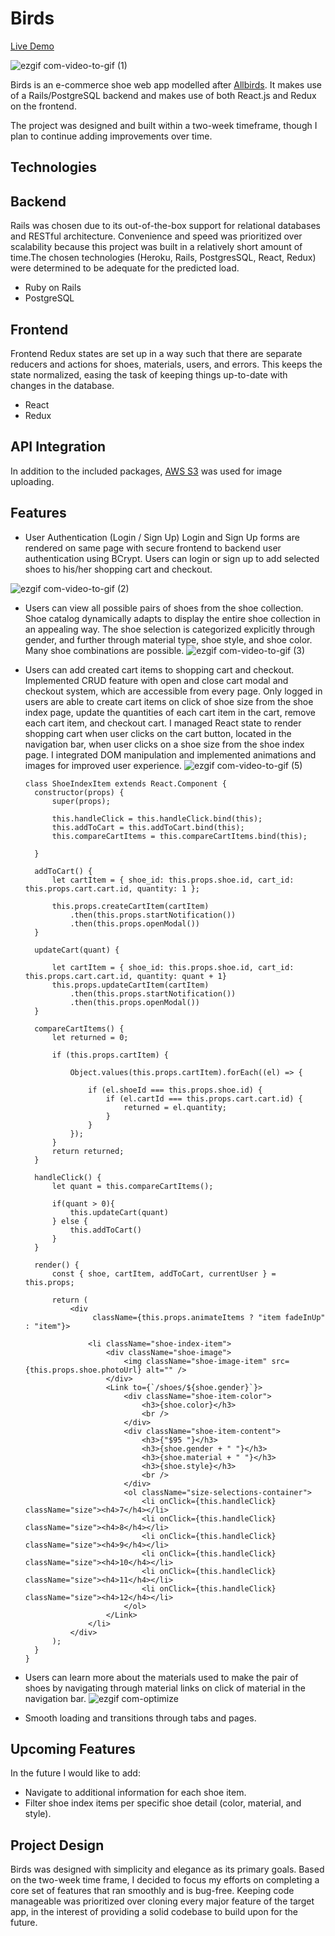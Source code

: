 # Birds

[Live Demo][heroku]

[heroku]: https://allbirdsclone.herokuapp.com/

![ezgif com-video-to-gif (1)](https://user-images.githubusercontent.com/35883332/73964650-76614780-48c7-11ea-9884-aad4805e97c3.gif)

Birds is an e-commerce shoe web app modelled after [Allbirds](https://www.allbirds.com/). It makes use of a Rails/PostgreSQL backend and makes use of both React.js and Redux on the frontend.

The project was designed and built within a two-week timeframe, though I plan to continue adding improvements over time.

## Technologies
## Backend
Rails was chosen due to its out-of-the-box support for relational databases and RESTful architecture. Convenience and speed was prioritized over scalability because this project was built in a relatively short amount of time.The chosen technologies (Heroku, Rails, PostgresSQL, React, Redux) were determined to be adequate for the predicted load.

* Ruby on Rails
* PostgreSQL

## Frontend
Frontend Redux states are set up in a way such that there are separate reducers and actions for shoes, materials, users, and errors. This keeps the state normalized, easing the task of keeping things up-to-date with changes in the database.

 * React
 * Redux

## API Integration
In addition to the included packages, [AWS S3](https://aws.amazon.com/) was used for image uploading.

## Features
* User Authentication (Login / Sign Up)
Login and Sign Up forms are rendered on same page with secure frontend to backend user authentication using BCrypt. Users can login or sign up to add selected shoes to his/her shopping cart and checkout.

![ezgif com-video-to-gif (2)](https://user-images.githubusercontent.com/35883332/73965065-4c5c5500-48c8-11ea-8b4a-b82f1d028788.gif)


* Users can view all possible pairs of shoes from the shoe collection.
Shoe catalog dynamically adapts to display the entire shoe collection in an appealing way. The shoe selection is categorized explicitly through gender, and further through material type, shoe style, and shoe color. Many shoe combinations are possible.
![ezgif com-video-to-gif (3)](https://user-images.githubusercontent.com/35883332/73966028-15873e80-48ca-11ea-9ee3-d606e210a717.gif)

* Users can add created cart items to shopping cart and checkout.
Implemented CRUD feature with open and close cart modal and checkout system, which are accessible from every page. Only logged in users are able to create cart items on click of shoe size from the shoe index page, update the quantities of each cart item in the cart, remove each cart item, and checkout cart. I managed React state to render shopping cart when user clicks on the cart button, located in the navigation bar, when user clicks on a shoe size from the shoe index page. I integrated DOM manipulation and implemented animations and images for improved user experience.
![ezgif com-video-to-gif (5)](https://user-images.githubusercontent.com/35883332/73967116-25078700-48cc-11ea-9e44-637e88c4c9af.gif)

      class ShoeIndexItem extends React.Component {
        constructor(props) {
            super(props);

            this.handleClick = this.handleClick.bind(this);
            this.addToCart = this.addToCart.bind(this);
            this.compareCartItems = this.compareCartItems.bind(this);

        }

        addToCart() {
            let cartItem = { shoe_id: this.props.shoe.id, cart_id: this.props.cart.cart.id, quantity: 1 };

            this.props.createCartItem(cartItem)
                .then(this.props.startNotification())
                .then(this.props.openModal())
        }

        updateCart(quant) {
           
            let cartItem = { shoe_id: this.props.shoe.id, cart_id: this.props.cart.cart.id, quantity: quant + 1}
            this.props.updateCartItem(cartItem)
                .then(this.props.startNotification())
                .then(this.props.openModal())
        }

        compareCartItems() {
            let returned = 0;

            if (this.props.cartItem) {
             
                Object.values(this.props.cartItem).forEach((el) => {
                
                    if (el.shoeId === this.props.shoe.id) {
                        if (el.cartId === this.props.cart.cart.id) { 
                            returned = el.quantity;
                        }
                    }
                });
            }
            return returned;
        }

        handleClick() { 
            let quant = this.compareCartItems();

            if(quant > 0){
                this.updateCart(quant)
            } else {
                this.addToCart()
            }
        }

        render() {
            const { shoe, cartItem, addToCart, currentUser } = this.props;

            return (
                <div
                     className={this.props.animateItems ? "item fadeInUp" : "item"}>

                    <li className="shoe-index-item">
                        <div className="shoe-image">
                            <img className="shoe-image-item" src={this.props.shoe.photoUrl} alt="" />
                        </div>
                        <Link to={`/shoes/${shoe.gender}`}>
                            <div className="shoe-item-color">
                                <h3>{shoe.color}</h3>
                                <br />
                            </div>
                            <div className="shoe-item-content">
                                <h3>{"$95 "}</h3>
                                <h3>{shoe.gender + " "}</h3>
                                <h3>{shoe.material + " "}</h3>
                                <h3>{shoe.style}</h3>
                                <br />
                            </div>
                            <ol className="size-selections-container">
                                <li onClick={this.handleClick} className="size"><h4>7</h4></li>
                                <li onClick={this.handleClick} className="size"><h4>8</h4></li>
                                <li onClick={this.handleClick} className="size"><h4>9</h4></li>
                                <li onClick={this.handleClick} className="size"><h4>10</h4></li>
                                <li onClick={this.handleClick} className="size"><h4>11</h4></li>
                                <li onClick={this.handleClick} className="size"><h4>12</h4></li>
                            </ol>
                        </Link>
                    </li>
                </div>
            );
        }
      }

* Users can learn more about the materials used to make the pair of shoes by navigating through material links on click of material in the navigation bar.
![ezgif com-optimize](https://user-images.githubusercontent.com/35883332/73966688-5df32c00-48cb-11ea-9bf8-7f4329141a07.gif)


* Smooth loading and transitions through tabs and pages.

## Upcoming Features
In the future I would like to add:
  * Navigate to additional information for each shoe item.
  * Filter shoe index items per specific shoe detail (color, material, and style).

## Project Design

Birds was designed with simplicity and elegance as its primary goals. Based on the two-week time frame, I decided to focus my efforts on completing a core set of features that ran smoothly and is bug-free. Keeping code manageable was prioritized over cloning every major feature of the target app, in the interest of providing a solid codebase to build upon for the future.



